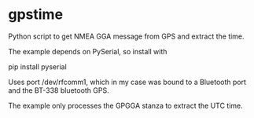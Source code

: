 # gpstime
Python script to get NMEA GGA message from GPS and extract the time.

The example depends on PySerial, so install with

pip install pyserial

Uses port /dev/rfcomm1, which in my case was bound to a Bluetooth port and the BT-338 bluetooth GPS.

The example only processes the GPGGA stanza to extract the UTC time.


